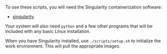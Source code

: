 To use these scripts, you will need the Singularity containerization software:
- [singularity](https://sylabs.io/guides/3.0/user-guide/installation.html)

Your system will also need `python` and a few other programs that will be included with any basic Linux installation.

When you have Singularity installed, use `./scripts/setup.sh` to initialize the work environment. This will pull the appropriate images.
